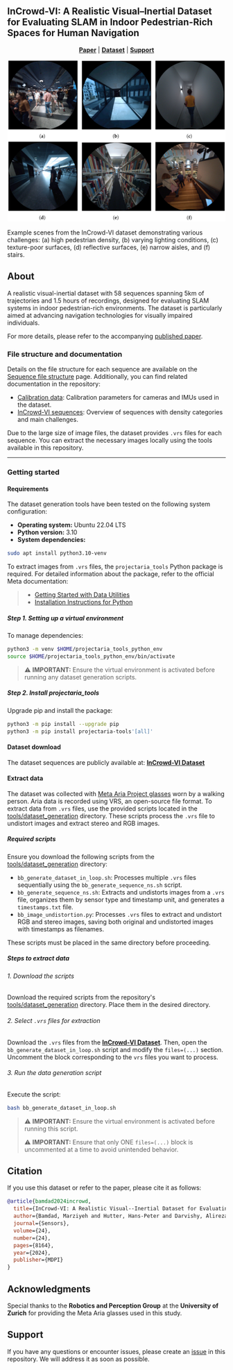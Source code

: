 ## InCrowd-VI: A Realistic Visual–Inertial Dataset for Evaluating SLAM in Indoor Pedestrian-Rich Spaces for Human Navigation
<p align="center">
  <b><a href="https://www.mdpi.com/1424-8220/24/24/8164">Paper</a></b> |
  <b><a href="https://vault.cloudlab.zhaw.ch/vaults/InCrowd-VI/">Dataset</a></b> |
  <b><a href="https://github.com/banafshebamdad/InCrowd-VI/issues">Support</a></b>
</p>

<p align="center">
  <img src="https://github.com/banafshebamdad/InCrowd-VI/blob/main/images/InCrowd-VI_seq.png" alt="Example scenes from the InCrowd-VI dataset" width="800">
</p>
Example scenes from the InCrowd-VI dataset demonstrating various challenges: (a) high pedestrian density, (b) varying lighting conditions, (c) texture-poor surfaces, (d) reflective surfaces, (e) narrow aisles, and (f) stairs.


## About 
A realistic visual-inertial dataset with 58 sequences spanning 5km of trajectories and 1.5 hours of recordings, designed for evaluating SLAM systems in indoor pedestrian-rich environments. The dataset is particularly aimed at advancing navigation technologies for visually impaired individuals.

For more details, please refer to the accompanying [published paper](https://doi.org/10.3390/s24248164).

### File structure and documentation

Details on the file structure for each sequence are available on the [Sequence file structure](https://github.com/banafshebamdad/InCrowd-VI/wiki/Sequence-File-Structure) page. 
Additionally, you can find related documentation in the repository:
- [Calibration data](https://github.com/banafshebamdad/InCrowd-VI/wiki/Calibration-Data): Calibration parameters for cameras and IMUs used in the dataset.
- [InCrowd-VI sequences](https://github.com/banafshebamdad/InCrowd-VI/wiki/InCrowd-Vi-Sequences): Overview of sequences with density categories and main challenges.
  
Due to the large size of image files, the dataset provides `.vrs` files for each sequence. You can extract the necessary images locally using the tools available in this repository. 

---

### Getting started

#### Requirements

The dataset generation tools have been tested on the following system configuration:

- **Operating system:** Ubuntu 22.04 LTS
- **Python version:** 3.10
- **System dependencies:**
```bash
sudo apt install python3.10-venv
```
To extract images from `.vrs` files, the `projectaria_tools` Python package is required. For detailed information about the package, refer to the official Meta documentation:
> - [Getting Started with Data Utilities](https://facebookresearch.github.io/projectaria_tools/docs/data_utilities/getting_started)
> - [Installation Instructions for Python](https://facebookresearch.github.io/projectaria_tools/docs/data_utilities/installation/installation_python)

##### Step 1. Setting up a virtual environment

To manage dependencies:
```bash
python3 -m venv $HOME/projectaria_tools_python_env
source $HOME/projectaria_tools_python_env/bin/activate
```
> ⚠️ **IMPORTANT:** Ensure the virtual environment is activated before running any dataset generation scripts.

##### Step 2. Install projectaria_tools
Upgrade pip and install the package:
```bash
python3 -m pip install --upgrade pip
python3 -m pip install projectaria-tools'[all]'
```
#### Dataset download

The dataset sequences are publicly available at: [**InCrowd-VI Dataset**](https://vault.cloudlab.zhaw.ch/vaults/InCrowd-VI/)

#### Extract data
The dataset was collected with [Meta Aria Project glasses](https://www.projectaria.com/) worn by a walking person. Aria data is recorded using VRS, an open-source file format. To extract data from `.vrs` files, use the provided scripts located in the [tools/dataset_generation](https://github.com/banafshebamdad/InCrowd-VI/tree/main/tools/dataset_generation) directory. These scripts process the `.vrs` file to undistort images and extract stereo and RGB images.

##### Required scripts

Ensure you download the following scripts from the [tools/dataset_generation](https://github.com/banafshebamdad/InCrowd-VI/tree/main/tools/dataset_generation) directory:
- `bb_generate_dataset_in_loop.sh`: Processes multiple `.vrs` files sequentially using the `bb_generate_sequence_ns.sh` script.
- `bb_generate_sequence_ns.sh`: Extracts and undistorts images from a `.vrs` file, organizes them by sensor type and timestamp unit, and generates a `timestamps.txt` file.
- `bb_image_undistortion.py`: Processes `.vrs` files to extract and undistort RGB and stereo images, saving both original and undistorted images with timestamps as filenames.

These scripts must be placed in the same directory before proceeding.

##### Steps to extract data

###### 1. Download the scripts

Download the required scripts from the repository's [tools/dataset_generation](https://github.com/banafshebamdad/InCrowd-VI/tree/main/tools/dataset_generation) directory. Place them in the desired directory.

###### 2. Select `.vrs` files for extraction 
Download the `.vrs` files from the [**InCrowd-VI Dataset**](https://vault.cloudlab.zhaw.ch/vaults/InCrowd-VI/data/). Then, open the `bb_generate_dataset_in_loop.sh` script and modify the `files=(...)` section.
Uncomment the block corresponding to the `vrs` files you want to process.

###### 3. Run the data generation script

Execute the script: 
```bash
bash bb_generate_dataset_in_loop.sh
```
> ⚠️ **IMPORTANT:** Ensure the virtual environment is activated before running this script.
> 
> ⚠️ **IMPORTANT:** Ensure that only ONE `files=(...)` block is uncommented at a time to avoid unintended behavior.


## Citation

If you use this dataset or refer to the paper, please cite it as follows:

```bibtex
@article{bamdad2024incrowd,
  title={InCrowd-VI: A Realistic Visual--Inertial Dataset for Evaluating Simultaneous Localization and Mapping in Indoor Pedestrian-Rich Spaces for Human Navigation},
  author={Bamdad, Marziyeh and Hutter, Hans-Peter and Darvishy, Alireza},
  journal={Sensors},
  volume={24},
  number={24},
  pages={8164},
  year={2024},
  publisher={MDPI}
}

```


## Acknowledgments

Special thanks to the **Robotics and Perception Group** at the **University of Zurich** for providing the Meta Aria glasses used in this study.

## Support

If you have any questions or encounter issues, please create an [issue](https://github.com/banafshebamdad/InCrowd-VI/issues) in this repository. We will address it as soon as possible.



